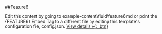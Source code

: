 ##Feature6

Edit this content by going to example-content\fluid\feature6.md or point the {FEATURE6} Embed Tag to a different file by editing this template's configuration file, config.json.
[View details &raquo;{: .btn}](#)
